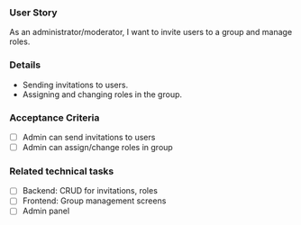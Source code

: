 ### User Story

As an administrator/moderator, I want to invite users to a group and manage roles.

### Details

- Sending invitations to users.
- Assigning and changing roles in the group.

### Acceptance Criteria

- [ ] Admin can send invitations to users
- [ ] Admin can assign/change roles in group

### Related technical tasks

- [ ] Backend: CRUD for invitations, roles
- [ ] Frontend: Group management screens
- [ ] Admin panel
